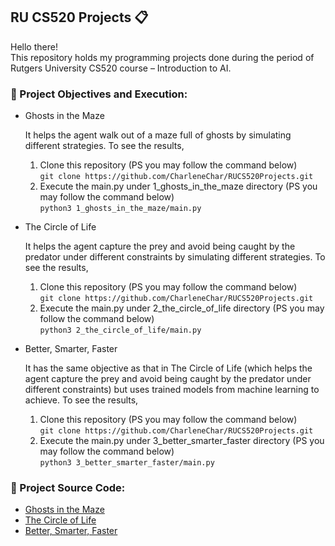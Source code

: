 ## RU CS520 Projects :clipboard:
Hello there!\
This repository holds my programming projects done during the period of Rutgers University CS520 course – Introduction to AI.


### :pushpin: Project Objectives and Execution:

* Ghosts in the Maze 

  It helps the agent walk out of a maze full of ghosts by simulating different strategies.
To see the results,
    1. Clone this repository (PS you may follow the command below) \
  `git clone https://github.com/CharleneChar/RUCS520Projects.git`
    2. Execute the main.py under 1_ghosts_in_the_maze directory (PS you may follow the command below) \
  `python3 1_ghosts_in_the_maze/main.py`

* The Circle of Life

  It helps the agent capture the prey and avoid being caught by the predator under different constraints by simulating different strategies.
To see the results,
    1. Clone this repository (PS you may follow the command below) \
  `git clone https://github.com/CharleneChar/RUCS520Projects.git`
    2. Execute the main.py under 2_the_circle_of_life directory (PS you may follow the command below) \
  `python3 2_the_circle_of_life/main.py`

* Better, Smarter, Faster

  It has the same objective as that in The Circle of Life (which helps the agent capture the prey and avoid being caught by the predator under different constraints) but uses trained models from machine learning to achieve.
To see the results,
    1. Clone this repository (PS you may follow the command below) \
  `git clone https://github.com/CharleneChar/RUCS520Projects.git`
    2. Execute the main.py under 3_better_smarter_faster directory (PS you may follow the command below) \
  `python3 3_better_smarter_faster/main.py`


### :pushpin: Project Source Code:
* [Ghosts in the Maze](https://github.com/CharleneChar/RUCS520Projects/blob/main/1_ghosts_in_the_maze/main.py)
* [The Circle of Life](https://github.com/CharleneChar/RUCS520Projects/blob/main/2_the_circle_of_life/main.py)
* [Better, Smarter, Faster](https://github.com/CharleneChar/RUCS520Projects/blob/main/3_better_smarter_faster/main.py)
